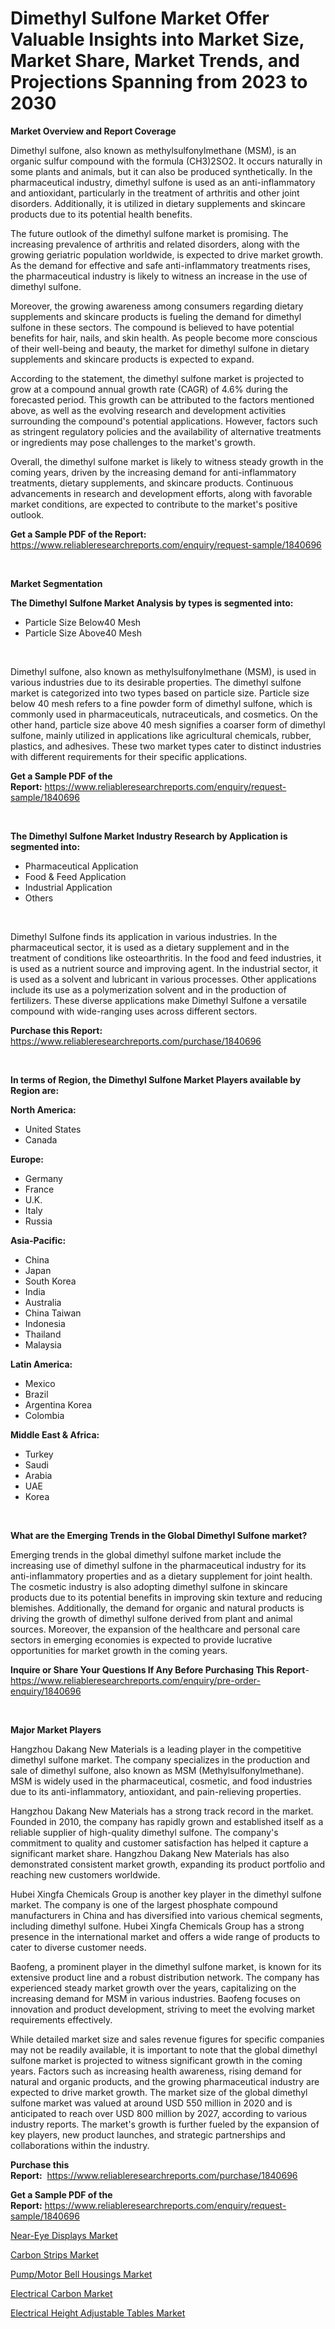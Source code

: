 <p><h1>Dimethyl Sulfone Market Offer Valuable Insights into Market Size, Market Share, Market Trends, and Projections Spanning from 2023 to 2030</h1></p><p><strong>Market Overview and Report Coverage</strong></p>
<p><p>Dimethyl sulfone, also known as methylsulfonylmethane (MSM), is an organic sulfur compound with the formula (CH3)2SO2. It occurs naturally in some plants and animals, but it can also be produced synthetically. In the pharmaceutical industry, dimethyl sulfone is used as an anti-inflammatory and antioxidant, particularly in the treatment of arthritis and other joint disorders. Additionally, it is utilized in dietary supplements and skincare products due to its potential health benefits.</p><p>The future outlook of the dimethyl sulfone market is promising. The increasing prevalence of arthritis and related disorders, along with the growing geriatric population worldwide, is expected to drive market growth. As the demand for effective and safe anti-inflammatory treatments rises, the pharmaceutical industry is likely to witness an increase in the use of dimethyl sulfone.</p><p>Moreover, the growing awareness among consumers regarding dietary supplements and skincare products is fueling the demand for dimethyl sulfone in these sectors. The compound is believed to have potential benefits for hair, nails, and skin health. As people become more conscious of their well-being and beauty, the market for dimethyl sulfone in dietary supplements and skincare products is expected to expand.</p><p>According to the statement, the dimethyl sulfone market is projected to grow at a compound annual growth rate (CAGR) of 4.6% during the forecasted period. This growth can be attributed to the factors mentioned above, as well as the evolving research and development activities surrounding the compound's potential applications. However, factors such as stringent regulatory policies and the availability of alternative treatments or ingredients may pose challenges to the market's growth.</p><p>Overall, the dimethyl sulfone market is likely to witness steady growth in the coming years, driven by the increasing demand for anti-inflammatory treatments, dietary supplements, and skincare products. Continuous advancements in research and development efforts, along with favorable market conditions, are expected to contribute to the market's positive outlook.</p></p>
<p><strong>Get a Sample PDF of the Report:</strong> <a href="https://www.reliableresearchreports.com/enquiry/request-sample/1840696">https://www.reliableresearchreports.com/enquiry/request-sample/1840696</a></p>
<p>&nbsp;</p>
<p><strong>Market Segmentation</strong></p>
<p><strong>The Dimethyl Sulfone Market Analysis by types is segmented into:</strong></p>
<p><ul><li>Particle Size Below40 Mesh</li><li>Particle Size Above40 Mesh</li></ul></p>
<p>&nbsp;</p>
<p><p>Dimethyl sulfone, also known as methylsulfonylmethane (MSM), is used in various industries due to its desirable properties. The dimethyl sulfone market is categorized into two types based on particle size. Particle size below 40 mesh refers to a fine powder form of dimethyl sulfone, which is commonly used in pharmaceuticals, nutraceuticals, and cosmetics. On the other hand, particle size above 40 mesh signifies a coarser form of dimethyl sulfone, mainly utilized in applications like agricultural chemicals, rubber, plastics, and adhesives. These two market types cater to distinct industries with different requirements for their specific applications.</p></p>
<p><strong>Get a Sample PDF of the Report:</strong>&nbsp;<a href="https://www.reliableresearchreports.com/enquiry/request-sample/1840696">https://www.reliableresearchreports.com/enquiry/request-sample/1840696</a></p>
<p>&nbsp;</p>
<p><strong>The Dimethyl Sulfone Market Industry Research by Application is segmented into:</strong></p>
<p><ul><li>Pharmaceutical Application</li><li>Food & Feed Application</li><li>Industrial Application</li><li>Others</li></ul></p>
<p>&nbsp;</p>
<p><p>Dimethyl Sulfone finds its application in various industries. In the pharmaceutical sector, it is used as a dietary supplement and in the treatment of conditions like osteoarthritis. In the food and feed industries, it is used as a nutrient source and improving agent. In the industrial sector, it is used as a solvent and lubricant in various processes. Other applications include its use as a polymerization solvent and in the production of fertilizers. These diverse applications make Dimethyl Sulfone a versatile compound with wide-ranging uses across different sectors.</p></p>
<p><strong>Purchase this Report:</strong>&nbsp; <a href="https://www.reliableresearchreports.com/purchase/1840696">https://www.reliableresearchreports.com/purchase/1840696</a></p>
<p>&nbsp;</p>
<p><strong>In terms of Region, the Dimethyl Sulfone Market Players available by Region are:</strong></p>
<p>
    <p> <strong> North America: </strong>
        <ul>
            <li>United States</li>
            <li>Canada</li>
        </ul>
        </p> 
    <p> <strong> Europe: </strong>
        <ul>
            <li>Germany</li>
            <li>France</li>
            <li>U.K.</li>
            <li>Italy</li>
            <li>Russia</li>
        </ul>
        </p> 
    <p> <strong> Asia-Pacific: </strong>
        <ul>
            <li>China</li>
            <li>Japan</li>
            <li>South Korea</li>
            <li>India</li>
            <li>Australia</li>
            <li>China Taiwan</li>
            <li>Indonesia</li>
            <li>Thailand</li>
            <li>Malaysia</li>
        </ul>
        </p> 
    <p> <strong> Latin America: </strong>
        <ul>
            <li>Mexico</li>
            <li>Brazil</li>
            <li>Argentina Korea</li>
            <li>Colombia</li>
        </ul>
        </p> 
    <p> <strong> Middle East & Africa: </strong>
        <ul>
            <li>Turkey</li>
            <li>Saudi</li>
            <li>Arabia</li>
            <li>UAE</li>
            <li>Korea</li>
        </ul>
    </p>
    </p>
<p>&nbsp;</p>
<p><strong>What are the Emerging Trends in the Global Dimethyl Sulfone market?</strong></p>
<p><p>Emerging trends in the global dimethyl sulfone market include the increasing use of dimethyl sulfone in the pharmaceutical industry for its anti-inflammatory properties and as a dietary supplement for joint health. The cosmetic industry is also adopting dimethyl sulfone in skincare products due to its potential benefits in improving skin texture and reducing blemishes. Additionally, the demand for organic and natural products is driving the growth of dimethyl sulfone derived from plant and animal sources. Moreover, the expansion of the healthcare and personal care sectors in emerging economies is expected to provide lucrative opportunities for market growth in the coming years.</p></p>
<p><strong>Inquire or Share Your Questions If Any Before Purchasing This Report</strong>- <a href="https://www.reliableresearchreports.com/enquiry/pre-order-enquiry/1840696">https://www.reliableresearchreports.com/enquiry/pre-order-enquiry/1840696</a></p>
<p>&nbsp;</p>
<p><strong>Major Market Players</strong></p>
<p><p>Hangzhou Dakang New Materials is a leading player in the competitive dimethyl sulfone market. The company specializes in the production and sale of dimethyl sulfone, also known as MSM (Methylsulfonylmethane). MSM is widely used in the pharmaceutical, cosmetic, and food industries due to its anti-inflammatory, antioxidant, and pain-relieving properties. </p><p>Hangzhou Dakang New Materials has a strong track record in the market. Founded in 2010, the company has rapidly grown and established itself as a reliable supplier of high-quality dimethyl sulfone. The company's commitment to quality and customer satisfaction has helped it capture a significant market share. Hangzhou Dakang New Materials has also demonstrated consistent market growth, expanding its product portfolio and reaching new customers worldwide. </p><p>Hubei Xingfa Chemicals Group is another key player in the dimethyl sulfone market. The company is one of the largest phosphate compound manufacturers in China and has diversified into various chemical segments, including dimethyl sulfone. Hubei Xingfa Chemicals Group has a strong presence in the international market and offers a wide range of products to cater to diverse customer needs. </p><p>Baofeng, a prominent player in the dimethyl sulfone market, is known for its extensive product line and a robust distribution network. The company has experienced steady market growth over the years, capitalizing on the increasing demand for MSM in various industries. Baofeng focuses on innovation and product development, striving to meet the evolving market requirements effectively. </p><p>While detailed market size and sales revenue figures for specific companies may not be readily available, it is important to note that the global dimethyl sulfone market is projected to witness significant growth in the coming years. Factors such as increasing health awareness, rising demand for natural and organic products, and the growing pharmaceutical industry are expected to drive market growth. The market size of the global dimethyl sulfone market was valued at around USD 550 million in 2020 and is anticipated to reach over USD 800 million by 2027, according to various industry reports. The market's growth is further fueled by the expansion of key players, new product launches, and strategic partnerships and collaborations within the industry.</p></p>
<p><strong>Purchase this Report:</strong>&nbsp;&nbsp;<a href="https://www.reliableresearchreports.com/purchase/1840696">https://www.reliableresearchreports.com/purchase/1840696</a></p>
<p></p>
<p><strong>Get a Sample PDF of the Report:</strong>&nbsp;<a href="https://www.reliableresearchreports.com/enquiry/request-sample/1840696">https://www.reliableresearchreports.com/enquiry/request-sample/1840696</a></p>
<p><p><a href="https://medium.com/@noelkunzei1/near-eye-displays-market-share-evolution-and-market-growth-trends-2023-2030-650e9ec2a3e0">Near-Eye Displays Market</a></p><p><a href="https://github.com/amonskiyk/Market-Research-Report-List-1/blob/main/carbon-strips-market.md">Carbon Strips Market</a></p><p><a href="https://medium.com/@jailynpurdy1934/pump-motor-bell-housings-market-size-cagr-trends-2024-2030-9a31f6562fa9">Pump/Motor Bell Housings Market</a></p><p><a href="https://github.com/gaydyna/Market-Research-Report-List-1/blob/main/electrical-carbon-market.md">Electrical Carbon Market</a></p><p><a href="https://medium.com/@reganklocko456458/electrical-height-adjustable-tables-market-size-reveals-the-best-marketing-channels-in-global-800a70ce0b0c">Electrical Height Adjustable Tables Market</a></p></p>